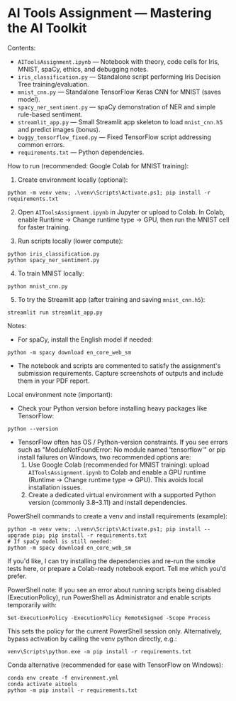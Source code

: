 # AI Tools Assignment — Mastering the AI Toolkit

Contents:
- `AIToolsAssignment.ipynb` — Notebook with theory, code cells for Iris, MNIST, spaCy, ethics, and debugging notes.
- `iris_classification.py` — Standalone script performing Iris Decision Tree training/evaluation.
- `mnist_cnn.py` — Standalone TensorFlow Keras CNN for MNIST (saves model).
- `spacy_ner_sentiment.py` — spaCy demonstration of NER and simple rule-based sentiment.
- `streamlit_app.py` — Small Streamlit app skeleton to load `mnist_cnn.h5` and predict images (bonus).
- `buggy_tensorflow_fixed.py` — Fixed TensorFlow script addressing common errors.
- `requirements.txt` — Python dependencies.

How to run (recommended: Google Colab for MNIST training):

1. Create environment locally (optional):
```
python -m venv venv; .\venv\Scripts\Activate.ps1; pip install -r requirements.txt
```
2. Open `AIToolsAssignment.ipynb` in Jupyter or upload to Colab. In Colab, enable Runtime -> Change runtime type -> GPU, then run the MNIST cell for faster training.

3. Run scripts locally (lower compute):
```
python iris_classification.py
python spacy_ner_sentiment.py
```

4. To train MNIST locally:
```
python mnist_cnn.py
```

5. To try the Streamlit app (after training and saving `mnist_cnn.h5`):
```
streamlit run streamlit_app.py
```

Notes:
- For spaCy, install the English model if needed:
```
python -m spacy download en_core_web_sm
```
- The notebook and scripts are commented to satisfy the assignment's submission requirements. Capture screenshots of outputs and include them in your PDF report.

Local environment note (important):

- Check your Python version before installing heavy packages like TensorFlow:
```
python --version
```
- TensorFlow often has OS / Python-version constraints. If you see errors such as "ModuleNotFoundError: No module named 'tensorflow'" or pip install failures on Windows, two recommended options are:
	1. Use Google Colab (recommended for MNIST training): upload `AIToolsAssignment.ipynb` to Colab and enable a GPU runtime (Runtime -> Change runtime type -> GPU). This avoids local installation issues.
	2. Create a dedicated virtual environment with a supported Python version (commonly 3.8–3.11) and install dependencies.

PowerShell commands to create a venv and install requirements (example):
```
python -m venv venv; .\venv\Scripts\Activate.ps1; pip install --upgrade pip; pip install -r requirements.txt
# If spaCy model is still needed:
python -m spacy download en_core_web_sm
```

If you'd like, I can try installing the dependencies and re-run the smoke tests here, or prepare a Colab-ready notebook export. Tell me which you'd prefer.

PowerShell note: If you see an error about running scripts being disabled (ExecutionPolicy), run PowerShell as Administrator and enable scripts temporarily with:
```
Set-ExecutionPolicy -ExecutionPolicy RemoteSigned -Scope Process
```
This sets the policy for the current PowerShell session only. Alternatively, bypass activation by calling the venv python directly, e.g.:
```
venv\Scripts\python.exe -m pip install -r requirements.txt
```

Conda alternative (recommended for ease with TensorFlow on Windows):
```
conda env create -f environment.yml
conda activate aitools
python -m pip install -r requirements.txt
```
